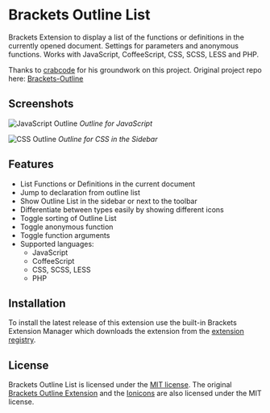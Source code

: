 Brackets Outline List
==============
Brackets Extension to display a list of the functions or definitions in the currently opened document. Settings for parameters and anonymous functions. Works with JavaScript, CoffeeScript, CSS, SCSS, LESS and PHP.

Thanks to [crabcode](https://github.com/crabcode) for his groundwork on this project. Original project repo here: [Brackets-Outline](https://github.com/crabcode/brackets-outline)

Screenshots
-------
![JavaScript Outline](https://raw.githubusercontent.com/Hirse/brackets-outline-list/master/screenshots/outline.png)
*Outline for JavaScript*

![CSS Outline](https://raw.githubusercontent.com/Hirse/brackets-outline-list/master/screenshots/outline-sidebar.png)
*Outline for CSS in the Sidebar*

Features
-------
* List Functions or Definitions in the current document
* Jump to declaration from outline list
* Show Outline List in the sidebar or next to the toolbar
* Differentiate between types easily by showing different icons
* Toggle sorting of Outline List
* Toggle anonymous function
* Toggle function arguments
* Supported languages:
    * JavaScript
    * CoffeeScript
    * CSS, SCSS, LESS
    * PHP


Installation
-------
To install the latest release of this extension use the built-in Brackets Extension Manager which downloads the extension from the [extension registry](https://brackets-registry.aboutweb.com/).


License
-------
Brackets Outline List is licensed under the [MIT license](http://opensource.org/licenses/MIT). The original [Brackets Outline Extension](https://github.com/crabcode/brackets-outline#license) and the [Ionicons](http://ionicons.com) are also licensed under the MIT license.
